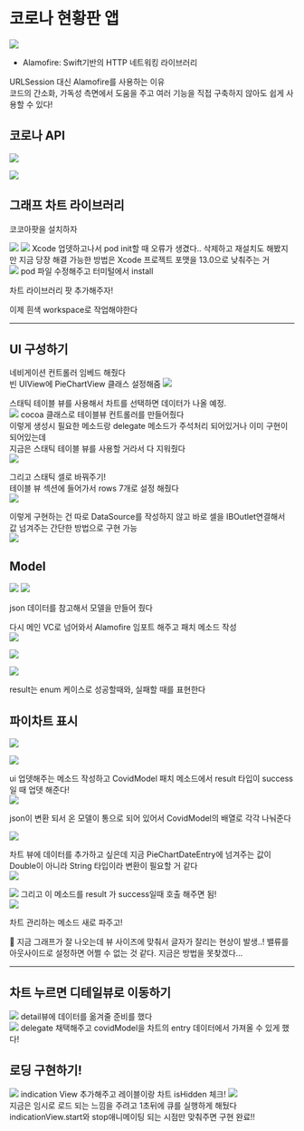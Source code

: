 # 코로나 현황판 앱

![](https://velog.velcdn.com/images/woojusm/post/eb61829f-73dd-4482-975a-62b1306cbb4c/image.gif)


* Alamofire: Swift기반의 HTTP 네트워킹 라이브러리  

URLSession 대신 Alamofire를 사용하는 이유  
코드의 간소화, 가독성 측면에서 도움을 주고 여러 기능을 직접 구축하지 않아도 쉽게 사용할 수 있다!  

## 코로나 API
![](https://velog.velcdn.com/images/woojusm/post/db675a79-4a1f-4cd7-8575-17621915dbaa/image.png)

![](https://velog.velcdn.com/images/woojusm/post/2c74c7f0-7568-4ac5-abd8-d9423bb07dcd/image.png)

## 그래프 차트 라이브러리 
코코아팟을 설치하자  

![](https://velog.velcdn.com/images/woojusm/post/c268eb30-e73a-4f95-bce0-3894ed6e3fed/image.png)
![](https://velog.velcdn.com/images/woojusm/post/ab6cfd5e-b407-4ec5-90d5-832dd900f450/image.png)
Xcode 업뎃하고나서 pod init할 때 오류가 생겼다..
삭제하고 재설치도 해봤지만 지금 당장 해결 가능한 방법은 Xcode 프로젝트 포맷을 13.0으로 낮춰주는 거  
![](https://velog.velcdn.com/images/woojusm/post/de621aea-66ba-410b-9e2c-974d4071ed3e/image.png)
pod 파일 수정해주고 터미털에서 install  

차트 라이브러리 팟 추가해주자! 

이제 흰색 workspace로 작업해야한다  

___
## UI 구성하기

네비게이션 컨트롤러 임베드 해줬다  
빈 UIView에 PieChartView 클래스 설정해줌
![](https://velog.velcdn.com/images/woojusm/post/e49b8a20-8b52-40f9-bc96-3c331a2547cb/image.png)

스태틱 테이블 뷰를 사용해서 차트를 선택하면 데이터가 나올 예정.  
![](https://velog.velcdn.com/images/woojusm/post/1392b2ed-c063-4e6c-aff3-765ba3bc3119/image.png)
cocoa 클래스로 테이블뷰 컨트롤러를 만들어줬다  
이렇게 생성시 필요한 메소드랑 delegate 메소드가 주석처리 되어있거나 이미 구현이 되어있는데  
지금은 스태틱 테이블 뷰를 사용할 거라서 다 지워줬다  
![](https://velog.velcdn.com/images/woojusm/post/000221e7-08de-4f0d-8525-5b47b4096eb5/image.png)

그리고 스태틱 셀로 바꿔주기!  
테이블 뷰 섹션에 들어가서 rows 7개로 설정 해줬다  
![](https://velog.velcdn.com/images/woojusm/post/146dca03-15e9-47ac-b9b9-f620bdaf369c/image.png)  

이렇게 구현하는 건 따로 DataSource를 작성하지 않고 바로 셀을 IBOutlet연결해서 값 넘겨주는 간단한 방법으로 구현 가능  
![](https://velog.velcdn.com/images/woojusm/post/e3baef6b-5eb5-452f-a7e2-5bfb579cdadc/image.png)  

## Model

![](https://velog.velcdn.com/images/woojusm/post/609583a9-7d76-4214-b92a-0b66a403f61e/image.png)
![](https://velog.velcdn.com/images/woojusm/post/a2ed04f4-f79a-403d-801e-27fe7d69bc72/image.png)

json 데이터를 참고해서 모델을 만들어 줬다  

다시 메인 VC로 넘어와서 Alamofire 임포트 해주고 패치 메소드 작성  
![](https://velog.velcdn.com/images/woojusm/post/ad163178-bb0e-49f4-a588-3b17483447b9/image.png)


![](https://velog.velcdn.com/images/woojusm/post/038c716f-179a-4ef3-bec5-34127c20e07f/image.png)

![](https://velog.velcdn.com/images/woojusm/post/183ad0fb-b75f-48d4-8baf-a003c89b6ff2/image.png)  

result는 enum 케이스로 성공할때와, 실패할 때를 표현한다  

## 파이차트 표시


![](https://velog.velcdn.com/images/woojusm/post/3e39cd91-7fa9-41fc-a2dd-301ebe2be55e/image.png)

![](https://velog.velcdn.com/images/woojusm/post/45b1d1b9-b212-4c95-8576-2509315fbaad/image.png)

ui 업뎃해주는 메소드 작성하고
CovidModel 패치 메소드에서 result 타입이 success 일 때 업뎃 해준다!  
![](https://velog.velcdn.com/images/woojusm/post/c8e3478d-80b1-452e-91e1-c6cfacace46f/image.png)

json이 변환 되서 온 모델이 통으로 되어 있어서
CovidModel의 배열로 각각 나눠준다  

![](https://velog.velcdn.com/images/woojusm/post/b93839c4-b2a9-438e-a870-5b1f7e092fc1/image.png)

차트 뷰에 데이터를 추가하고 싶은데
지금 PieChartDateEntry에 넘겨주는 값이 Double이 아니라 String 타입이라 변환이 필요할 거 같다  
![](https://velog.velcdn.com/images/woojusm/post/205308b3-297a-4173-979c-eb9e99ad5353/image.png)  

![](https://velog.velcdn.com/images/woojusm/post/1519de00-ae71-4622-8294-031ef868f7de/image.png)
그리고 이 메소드를 result 가 success일때 호출 해주면 됨!  
![](https://velog.velcdn.com/images/woojusm/post/2f15beef-8369-4965-bb13-0da59a596391/image.png)

차트 관리하는 메소드 새로 파주고!  

🤔 지금 그래프가 잘 나오는데 뷰 사이즈에 맞춰서 글자가 잘리는 현상이 발생..!
밸류를 아웃사이드로 설정하면 어쩔 수 없는 것 같다. 지금은 방법을 못찾겠다...

___
## 차트 누르면 디테일뷰로 이동하기

 ![](https://velog.velcdn.com/images/woojusm/post/a47955cc-b1fb-40e4-9203-628c70ccf0b0/image.png)
detail뷰에 데이터를 옮겨줄 준비를 했다  
![](https://velog.velcdn.com/images/woojusm/post/17549a79-3feb-4e63-bdc0-c3b6d32cf77c/image.png)
delegate 채택해주고 covidModel을 차트의 entry 데이터에서 가져올 수 있게 했다!  

## 로딩 구현하기! 

![](https://velog.velcdn.com/images/woojusm/post/9d8491c7-2e15-46bf-889a-34d2cbec2a0f/image.png)
indication View 추가해주고 레이블이랑 차트 isHidden 체크!
![](https://velog.velcdn.com/images/woojusm/post/1b73d52c-3a39-43a9-982f-031c00d9cc17/image.png)  
지금은 임시로 로드 되는 느낌을 주려고 1초뒤에 큐를 실행하게 해뒀다  
indicationView.start와 stop애니메이팅 되는 시점만 맞춰주면 구현 완료!!  

